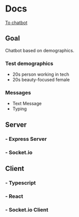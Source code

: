 # Docs

[To chatbot](/chatbots)

## Goal

Chatbot based on demographics.

### Test demographics

- 20s person working in tech
- 20s beauty-focused female

### Messages

- Text Message
- Typing

## Server

### - Express Server

### - Socket.io

## Client

### - Typescript

### - React

### - Socket.io Client